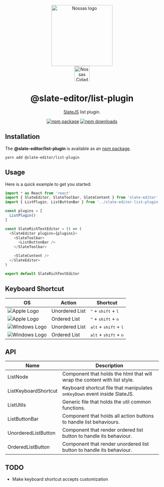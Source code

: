 <div align="center">
  <a href="https://www.en.nossas.org" rel="noopener" target="_blank">
    <img
      width="200"
      src="https://s3.amazonaws.com/hub-central/uploads/logo-nossas-20170517185909.svg"
      alt="Nossas logo"
      title="Nossas"
    />
  </a>
</div>
<div align="center">
  <img
    src="https://www.psdmockups.com/wp-content/uploads/2016/07/slatejs-520x292.jpg"
    alt="Nossas Cidades logo"
    title="Nossas Cidades"
    height="50"
  />
</div>

<h1 align="center">@slate-editor/list-plugin</h1>

<div align="center">

[SlateJS](https://github.com/ianstormtaylor/slate) list plugin.

[![npm package](https://img.shields.io/npm/v/@slate-editor/list-plugin.svg?maxAge=60)](https://www.npmjs.com/package/@slate-editor/list-plugin)
[![npm downloads](https://img.shields.io/npm/dt/@slate-editor/list-plugin.svg?maxAge=60)](https://www.npmjs.com/package/@slate-editor/list-plugin)

</div>

## Installation
The **@slate-editor/list-plugin** is available as an [npm package](https://www.npmjs.com/package/@slate-editor/list-plugin).

```
yarn add @slate-editor/list-plugin
```

## Usage
Here is a quick example to get you started:

```js
import * as React from 'react'
import { SlateEditor, SlateToolbar, SlateContent } from 'slate-editor'
import { ListPlugin, ListButtonBar } from '../slate-editor-list-plugin'

const plugins = [
  ListPlugin()
]

const SlateRichTextEditor = () => (
  <SlateEditor plugins={plugins}>
    <SlateToolbar>
      <ListButtonBar />
    </SlateToolbar>

    <SlateContent />
  </SlateEditor>
)

export default SlateRichTextEditor
```

## Keyboard Shortcut

| OS                       | Action         | Shortcut                                          |
|--------------------------|----------------|---------------------------------------------------|
| ![Apple Logo][apple]     | Unordered List | <kbd>^</kbd> + <kbd>shift</kbd> + <kbd>l</kbd>    |
| ![Apple Logo][apple]     | Ordered List   | <kbd>^</kbd> + <kbd>shift</kbd> + <kbd>n</kbd>    |
| ![Windows Logo][windows] | Unordered List | <kbd>alt</kbd> + <kbd>shift</kbd> + <kbd>l</kbd>  |
| ![Windows Logo][windows] | Ordered List   | <kbd>alt</kbd> + <kbd>shift</kbd> + <kbd>n</kbd>  |

## API

| Name                 | Description                                                               |
|----------------------|---------------------------------------------------------------------------|
| ListNode             | Component that holds the html that will wrap the content with list style. |
| ListKeyboardShortcut | Keyboard shortcut file that manipulates `onKeyDown` event inside SlateJS. |
| ListUtils            | Generic file that holds the util common functions.                        |
| ListButtonBar        | Component that holds all action buttons to handle list behaviours.        |
| UnorderedListButton  | Component that render ordered list button to handle its behaviour.        |
| OrderedListButton    | Component that render unordered list button to handle its behaviour.      |

## TODO

- Make keyboard shortcut accepts customization

[apple]: https://cdn2.iconfinder.com/data/icons/designer-skills/128/apple-ios-system-platform-os-mac-linux-48.png
[windows]: https://cdn2.iconfinder.com/data/icons/designer-skills/128/windows-48.png
